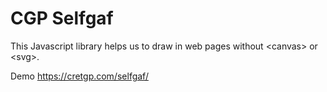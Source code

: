 # CGP Selfgaf
This Javascript library helps us to draw in web pages without &lt;canvas> or &lt;svg>.

Demo https://cretgp.com/selfgaf/
